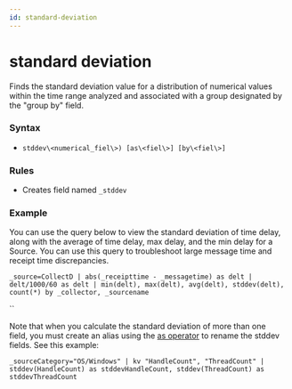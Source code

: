 ```yaml
---
id: standard-deviation
---
```


# standard deviation

Finds the standard deviation value for a distribution of numerical
values within the time range analyzed and associated with a group
designated by the "group by" field.

### Syntax

* `stddev\<numerical_fiel\>) [as\<fiel\>] [by\<fiel\>]`

### Rules

* Creates field named `_stddev`

### Example

You can use the query below to view the standard deviation of time
delay, along with the average of time delay, max delay, and the min
delay for a Source. You can use this query to troubleshoot large message
time and receipt time discrepancies.

`_source=CollectD | abs(_receipttime - _messagetime) as delt | delt/1000/60 as delt | min(delt), max(delt), avg(delt), stddev(delt), count(*) by _collector, _sourcename`

``

Note that when you calculate the standard deviation of more than one
field, you must create an alias using the [as
operator](../Search-Operators/as-operator.md) to rename the stddev
fields. See this example:

`_sourceCategory="OS/Windows" | kv "HandleCount", "ThreadCount" | stddev(HandleCount) as stddevHandleCount, stddev(ThreadCount) as stddevThreadCount`
